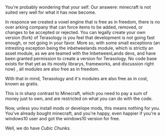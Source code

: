 You're probably wondering that your self. Our answere: minecraft is not suited very well for what it has now become. 

In responce we created a voxel engine that is free as in freedom, there is no over arking company that can force items to be added, removed, or changes to be accepted or rejected. You can legally create your own version (fork) of Terasology is you feel that development is not going fast enough, or not going in your favor. More so, with some small exceptions (an intresting exception being the inbetweelands module, which is strictly an asset module, as we are teamed with the InbetweenLands devs, and have been granted permission to create a version for Terasology. No code base exists for that yet as its mostly librarys, frameworks, and discussion right now)  , all modules are also free as in freedom. 

With that in mind, Terasology and it's modules are also free as in cost, known as gratis. 


This is in sharp contrast to Minecraft, which you need to pay a sum of money just to own, and are restricted on what you can do with the code. 

Now, unless you install mods or develope mods, this means nothing for you. You've already bought minecraft, and you're happy, even happier if you're a windows10 user and got the windows10 version for free. 

Well, we do have _Cubic Chunks._ 